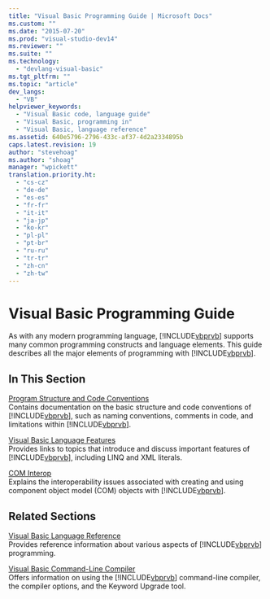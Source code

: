 ```yaml
---
title: "Visual Basic Programming Guide | Microsoft Docs"
ms.custom: ""
ms.date: "2015-07-20"
ms.prod: "visual-studio-dev14"
ms.reviewer: ""
ms.suite: ""
ms.technology: 
  - "devlang-visual-basic"
ms.tgt_pltfrm: ""
ms.topic: "article"
dev_langs: 
  - "VB"
helpviewer_keywords: 
  - "Visual Basic code, language guide"
  - "Visual Basic, programming in"
  - "Visual Basic, language reference"
ms.assetid: 640e5796-2796-433c-af37-4d2a2334895b
caps.latest.revision: 19
author: "stevehoag"
ms.author: "shoag"
manager: "wpickett"
translation.priority.ht: 
  - "cs-cz"
  - "de-de"
  - "es-es"
  - "fr-fr"
  - "it-it"
  - "ja-jp"
  - "ko-kr"
  - "pl-pl"
  - "pt-br"
  - "ru-ru"
  - "tr-tr"
  - "zh-cn"
  - "zh-tw"
---
```

# Visual Basic Programming Guide
As with any modern programming language, [!INCLUDE[vbprvb](../../csharp/programming-guide/concepts/linq/includes/vbprvb_md.md)] supports many common programming constructs and language elements. This guide describes all the major elements of programming with [!INCLUDE[vbprvb](../../csharp/programming-guide/concepts/linq/includes/vbprvb_md.md)].  
  
## In This Section  
 [Program Structure and Code Conventions](../../visual-basic/programming-guide/program-structure/program-structure-and-code-conventions.md)  
 Contains documentation on the basic structure and code conventions of [!INCLUDE[vbprvb](../../csharp/programming-guide/concepts/linq/includes/vbprvb_md.md)], such as naming conventions, comments in code, and limitations within [!INCLUDE[vbprvb](../../csharp/programming-guide/concepts/linq/includes/vbprvb_md.md)].  
  
 [Visual Basic Language Features](../../visual-basic/programming-guide/language-features/index.md)  
 Provides links to topics that introduce and discuss important features of [!INCLUDE[vbprvb](../../csharp/programming-guide/concepts/linq/includes/vbprvb_md.md)], including LINQ and XML literals.  
  
 [COM Interop](../../visual-basic/programming-guide/com-interop/index.md)  
 Explains the interoperability issues associated with creating and using component object model (COM) objects with [!INCLUDE[vbprvb](../../csharp/programming-guide/concepts/linq/includes/vbprvb_md.md)].  
  
## Related Sections  
 [Visual Basic Language Reference](../../visual-basic/language-reference/index.md)  
 Provides reference information about various aspects of [!INCLUDE[vbprvb](../../csharp/programming-guide/concepts/linq/includes/vbprvb_md.md)] programming.  
  
 [Visual Basic Command-Line Compiler](../../visual-basic/reference/command-line-compiler/index.md)  
 Offers information on using the [!INCLUDE[vbprvb](../../csharp/programming-guide/concepts/linq/includes/vbprvb_md.md)] command-line compiler, the compiler options, and the Keyword Upgrade tool.
